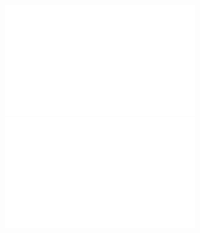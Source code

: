 <div align="center">

<a href="https://github.com/minhtri5302/github-stats">
  
![](https://raw.githubusercontent.com/minhtri5302/github-stats/master/generated/overview.svg)
![](https://github.com/minhtri5302/github-stats/blob/master/generated/languages.svg)

</a>

</div>
